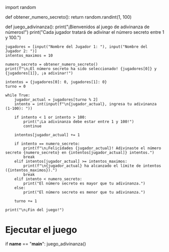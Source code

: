 import random

def obtener_numero_secreto():
    return random.randint(1, 100)

def juego_adivinanza():
    print("¡Bienvenidos al juego de adivinanza de números!")
    print("Cada jugador tratará de adivinar el número secreto entre 1 y 100.")
    
    jugadores = [input("Nombre del Jugador 1: "), input("Nombre del Jugador 2: ")]
    intentos_maximos = 10

    numero_secreto = obtener_numero_secreto()
    print(f"\n¡El número secreto ha sido seleccionado! {jugadores[0]} y {jugadores[1]}, ¡a adivinar!")

    intentos = {jugadores[0]: 0, jugadores[1]: 0}
    turno = 0

    while True:
        jugador_actual = jugadores[turno % 2]
        intento = int(input(f"\n{jugador_actual}, ingresa tu adivinanza (1-100): "))

        if intento < 1 or intento > 100:
            print("¡La adivinanza debe estar entre 1 y 100!")
            continue

        intentos[jugador_actual] += 1

        if intento == numero_secreto:
            print(f"\n¡Felicidades {jugador_actual}! Adivinaste el número secreto {numero_secreto} en {intentos[jugador_actual]} intentos.")
            break
        elif intentos[jugador_actual] >= intentos_maximos:
            print(f"\n{jugador_actual} ha alcanzado el límite de intentos ({intentos_maximos}).")
            break
        elif intento < numero_secreto:
            print("El número secreto es mayor que tu adivinanza.")
        else:
            print("El número secreto es menor que tu adivinanza.")
        
        turno += 1

    print("\n¡Fin del juego!")

# Ejecutar el juego
if __name__ == "__main__":
    juego_adivinanza()
